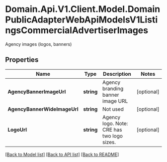# Domain.Api.V1.Client.Model.DomainPublicAdapterWebApiModelsV1ListingsCommercialAdvertiserImages
Agency images (logos, banners)
## Properties

Name | Type | Description | Notes
------------ | ------------- | ------------- | -------------
**AgencyBannerImageUrl** | **string** | Agency branding banner image URL | [optional] 
**AgencyBannerWideImageUrl** | **string** | Not used | [optional] 
**LogoUrl** | **string** | Agency logo. Note: CRE has two logo sizes. | [optional] 

[[Back to Model list]](../README.md#documentation-for-models) [[Back to API list]](../README.md#documentation-for-api-endpoints) [[Back to README]](../README.md)

